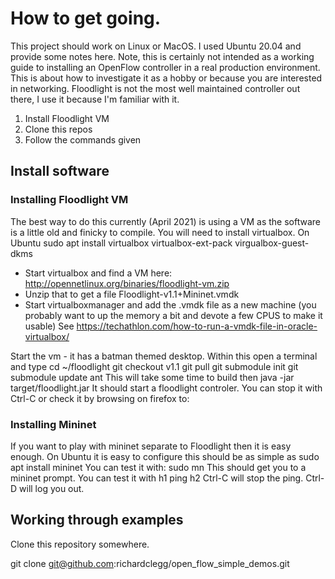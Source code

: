 # How to get going.

This project should work on Linux or MacOS. I used Ubuntu 20.04 and provide some notes here. Note, this is certainly not intended as a working guide to installing an OpenFlow controller in a real production environment. This is about how to investigate it as a hobby or because you are interested in networking. Floodlight is not the most well maintained controller out there, I use it because I'm familiar with it.

1. Install Floodlight VM
2. Clone this repos
3. Follow the commands given

## Install software

### Installing Floodlight VM

The best way to do this currently (April 2021) is using a VM as the software is a little old and finicky to compile.
You will need to install virtualbox. On Ubuntu
    sudo apt install virtualbox virtualbox-ext-pack virgualbox-guest-dkms

- Start virtualbox and find a VM here: http://opennetlinux.org/binaries/floodlight-vm.zip
- Unzip that to get a file Floodlight-v1.1+Mininet.vmdk
- Start virtualboxmanager and add the .vmdk file as a new machine (you probably want to up the memory a bit and devote a few CPUS to make it usable) See https://techathlon.com/how-to-run-a-vmdk-file-in-oracle-virtualbox/

Start the vm - it has a batman themed desktop. Within this open a terminal and type
    cd ~/floodlight
    git checkout v1.1
    git pull
    git submodule init
    git submodule update
    ant
This will take some time to build then
    java -jar target/floodlight.jar
It should start a floodlight controler. You can stop it with Ctrl-C or check it by browsing on firefox to: 

### Installing Mininet

If you want to play with mininet separate to Floodlight then it is easy enough. On Ubuntu it is easy to configure this should be as simple as
    sudo apt install mininet
You can test it with:
    sudo mn
This should get you to a mininet prompt. You can test it with 
    h1 ping h2
Ctrl-C will stop the ping. Ctrl-D will log you out.
  

## Working through examples

Clone this repository somewhere.

  git clone git@github.com:richardclegg/open_flow_simple_demos.git
